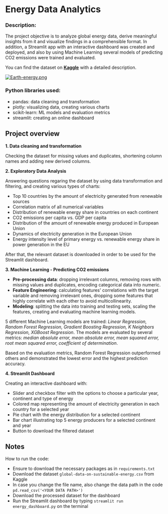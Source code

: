 # Energy Data Analytics

### **Description:**

The project objective is to analyze global energy data, derive meaningful insights from it and visualize findings in a comprehensible format. In addition, a Streamlit app with an interactive dashboard was created and deployed, and also by using Machine Learning several models of predicting CO2 emissions were trained and evaluated.

You can find the dataset on [**Kaggle**](https://www.kaggle.com/datasets/anshtanwar/global-data-on-sustainable-energy) with a detailed description.

[![Earth-energy.png](https://i.postimg.cc/YSGdhW2k/Earth-energy.png)](https://postimg.cc/f3scPk0g)

### **Python libraries used:** 

- pandas: data cleaning and transformation
- plotly: visualizing data, creating various charts
- scikit-learn: ML models and evaluation metrics
- streamlit: creating an online dashboard

## **Project overview**

**1. Data cleaning and transformation**

Checking the dataset for missing values and duplicates, shortening column names and adding new derived columns.

**2. Exploratory Data Analysis**

Answering questions regaring the dataset by using data transformation and filtering, and creating various types of charts: 

- Top 10 countries by the amount of electricity generated from renewable sources
- Correlation matrix of all numerical variables
- Distribution of renewable energy share in countries on each continent
- CO2 emissions per capita vs. GDP per capita
- Distribution of the amount of renewable energy produced in European Union
- Dynamics of electricity generation in the European Union
- Energy intensity level of primary energy vs. renewable energy share in power generation in the EU

After that, the relevant dataset is downloaded in order to be used for the Streamlit dashboard.

**3. Machine Learning - Predicting CO2 emissions**

- **Pre-processing data**: dropping irrelevant columns, removing rows with missing values and duplicates, encoding categorical data into numeric.
- **Feature Engineering**: calculating features' correlations with the target variable and removing irrelevant ones, dropping some features that highly correlate with each other to avoid multicollinearity.
- **Modeling**: splitting the data into training and testing sets, scaling the features, creating and evaluating machine learning models.

5 different Machine Learning models are trained: *Linear Regression, Random Forest Regression, Gradient Boosting Regression, K Neighbors Regression, XGBoost Regression*. The models are evaluated by several metrics: *median absolute error, mean absolute error, mean squared error, root mean squared error, coefficient of determination*.

Based on the evaluation metrics, Random Forest Regression outperformed others and demonstrated the lowest error and the highest prediction accuracy.

**4. Streamlit Dashboard**

Creating an interactive dashboard with:

- Slider and checkbox filter with the options to choose a particular year, continent and type of energy
- Colored map representing the amount of electricity generation in each country for a selected year
- Pie chart with the energy distribution for a selected continent
- Bar chart illustrating top 5 energy producers for a selected continent and year
- Button to download the filtered dataset

## **Notes**

How to run the code:

- Ensure to download the necessary packages as in `requirements.txt`
- Download the dataset `global-data-on-sustainable-energy.csv` from Kaggle
- In case you change the file name, also change the data path in the code `pd.read_csv('<YOUR DATA PATH>')`
- Download the processed dataset for the dashboard
- Run the Streamlit dashboard by typing `streamlit run energy_dashboard.py` on the terminal


